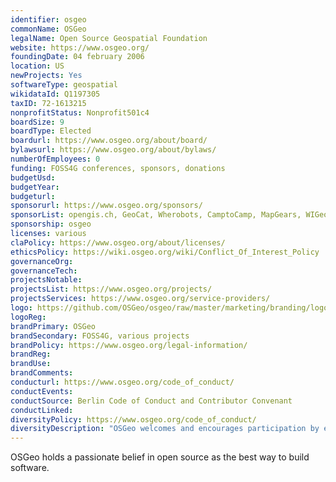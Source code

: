 ```yaml
---
identifier: osgeo
commonName: OSGeo
legalName: Open Source Geospatial Foundation
website: https://www.osgeo.org/
foundingDate: 04 february 2006
location: US
newProjects: Yes
softwareType: geospatial
wikidataId: Q1197305
taxID: 72-1613215
nonprofitStatus: Nonprofit501c4
boardSize: 9
boardType: Elected
boardurl: https://www.osgeo.org/about/board/
bylawsurl: https://www.osgeo.org/about/bylaws/
numberOfEmployees: 0
funding: FOSS4G conferences, sponsors, donations
budgetUsd: 
budgetYear:
budgeturl:
sponsorurl: https://www.osgeo.org/sponsors/
sponsorList: opengis.ch, GeoCat, Wherobots, CamptoCamp, MapGears, WIGeoGIS, WhereGroup, GAIA3D, Terrestris
sponsorship: osgeo
licenses: various
claPolicy: https://www.osgeo.org/about/licenses/
ethicsPolicy: https://wiki.osgeo.org/wiki/Conflict_Of_Interest_Policy
governanceOrg:
governanceTech:
projectsNotable:
projectsList: https://www.osgeo.org/projects/
projectsServices: https://www.osgeo.org/service-providers/
logo: https://github.com/OSGeo/osgeo/raw/master/marketing/branding/logo/osgeo-logo-rgb.png
logoReg: 
brandPrimary: OSGeo
brandSecondary: FOSS4G, various projects
brandPolicy: https://www.osgeo.org/legal-information/
brandReg:
brandUse:
brandComments:
conducturl: https://www.osgeo.org/code_of_conduct/
conductEvents:
conductSource: Berlin Code of Conduct and Contributor Convenant
conductLinked:
diversityPolicy: https://www.osgeo.org/code_of_conduct/
diversityDescription: "OSGeo welcomes and encourages participation by everyone. We are committed to being a community that everyone feels good about joining, and we will always work to treat everyone well. No matter how you identify yourself or how others perceive you: we welcome you."
---
```


OSGeo holds a passionate belief in open source as the best way to build software.
